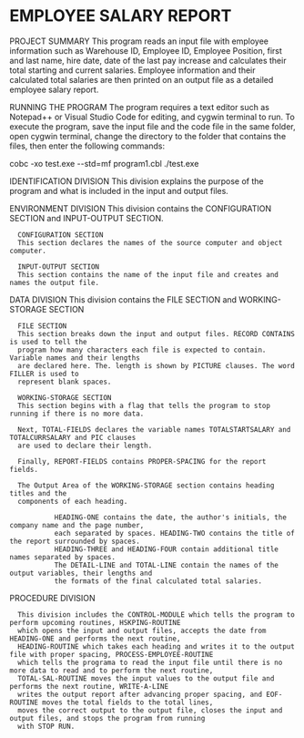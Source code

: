 # EMPLOYEE SALARY REPORT

PROJECT SUMMARY
This program reads an input file with employee information such as Warehouse ID, Employee ID,
Employee Position, first and last name, hire date, date of the last pay increase and calculates 
their total starting and current salaries. Employee information and their calculated total salaries 
are then printed on an output file as a detailed employee salary report.

RUNNING THE PROGRAM
The program requires a text editor such as Notepad++ or Visual Studio Code for editing, and cygwin terminal to run.
To execute the program, save the input file and the code file in the same folder, open cygwin terminal, 
change the directory to the folder that contains the files, then enter the following commands:

cobc -xo test.exe --std=mf program1.cbl
./test.exe

IDENTIFICATION DIVISION
This division explains the purpose of the program and what is included in the input and output files.

ENVIRONMENT DIVISION
This division contains the CONFIGURATION SECTION and INPUT-OUTPUT SECTION.

      CONFIGURATION SECTION
      This section declares the names of the source computer and object computer.

      INPUT-OUTPUT SECTION
      This section contains the name of the input file and creates and names the output file.

DATA DIVISION
This division contains the FILE SECTION and WORKING-STORAGE SECTION

      FILE SECTION
      This section breaks down the input and output files. RECORD CONTAINS is used to tell the 
      program how many characters each file is expected to contain. Variable names and their lengths 
      are declared here. The. length is shown by PICTURE clauses. The word FILLER is used to 
      represent blank spaces.

      WORKING-STORAGE SECTION
      This section begins with a flag that tells the program to stop running if there is no more data.

      Next, TOTAL-FIELDS declares the variable names TOTALSTARTSALARY and TOTALCURRSALARY and PIC clauses 
      are used to declare their length.

      Finally, REPORT-FIELDS contains PROPER-SPACING for the report fields.

      The Output Area of the WORKING-STORAGE section contains heading titles and the
      components of each heading. 

               HEADING-ONE contains the date, the author's initials, the company name and the page number,
               each separated by spaces. HEADING-TWO contains the title of the report surrounded by spaces.
               HEADING-THREE and HEADING-FOUR contain additional title names separated by spaces.
               The DETAIL-LINE and TOTAL-LINE contain the names of the output variables, their lengths and 
               the formats of the final calculated total salaries.
               
PROCEDURE DIVISION

      This division includes the CONTROL-MODULE which tells the program to perform upcoming routines, HSKPING-ROUTINE 
      which opens the input and output files, accepts the date from HEADING-ONE and performs the next routine,
      HEADING-ROUTINE which takes each heading and writes it to the output file with proper spacing, PROCESS-EMPLOYEE-ROUTINE
      which tells the programa to read the input file until there is no more data to read and to perform the next routine,
      TOTAL-SAL-ROUTINE moves the input values to the output file and performs the next routine, WRITE-A-LINE
      writes the output report after advancing proper spacing, and EOF-ROUTINE moves the total fields to the total lines,
      moves the correct output to the output file, closes the input and output files, and stops the program from running 
      with STOP RUN.
               
